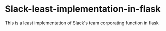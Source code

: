 # Slack-least-implementation-in-flask
This is a least implementation of Slack's team corporating function in flask

